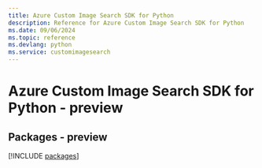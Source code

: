 ```yaml
---
title: Azure Custom Image Search SDK for Python
description: Reference for Azure Custom Image Search SDK for Python
ms.date: 09/06/2024
ms.topic: reference
ms.devlang: python
ms.service: customimagesearch
---
```

# Azure Custom Image Search SDK for Python - preview
## Packages - preview
[!INCLUDE [packages](custom-image-search-index.md)]